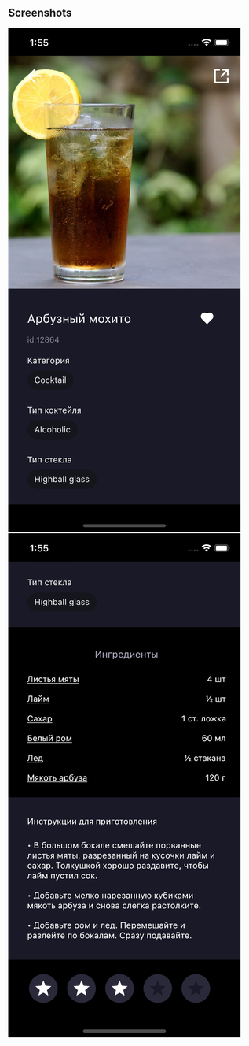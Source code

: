 ## Screenshots
![Screenshot 1](screenshots/iphone13top.png)
![Screenshot 2](screenshots/iphone13bottom.png)